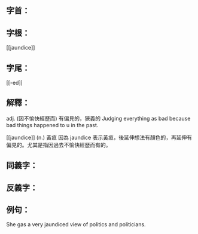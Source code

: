 
## 字首：

## 字根：
[[jaundice]]

## 字尾：
[[-ed]]


## 解釋：
adj.
(因不愉快經歷而) 有偏見的，狹義的
Judging everything as bad because bad things happened to u in the past.

[[jaundice]]
(n.)
黃疸
因為 jaundice 表示黃疸，後延伸想法有顏色的，再延伸有偏見的。尤其是指因過去不愉快經歷而有的。

## 同義字：

## 反義字：

## 例句：
She gas a very jaundiced view of politics and politicians.